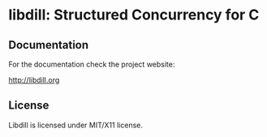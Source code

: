 # libdill: Structured Concurrency for C

## Documentation

For the documentation check the project website:

http://libdill.org

## License

Libdill is licensed under MIT/X11 license.
